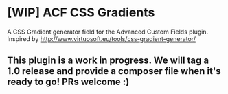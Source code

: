 # [WIP] ACF CSS Gradients
A CSS Gradient generator field for the Advanced Custom Fields plugin. Inspired by http://www.virtuosoft.eu/tools/css-gradient-generator/

## This plugin is a work in progress. We will tag a 1.0 release and provide a composer file when it's ready to go! PRs welcome :)
